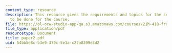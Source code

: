 ```yaml
---
content_type: resource
description: This resource gives the requirements and topics for the second paper
  to be done for the course.
file: https://ol-ocw-studio-app-qa.s3.amazonaws.com/courses/21h-418-from-print-to-digital-technologies-of-the-word-1450-present-fall-2005/54bb5e8cb3e9379c5e1ac22a8399e3d2_paper2.pdf
file_type: application/pdf
resourcetype: Document
title: paper2.pdf
uid: 54bb5e8c-b3e9-379c-5e1a-c22a8399e3d2
---
```


